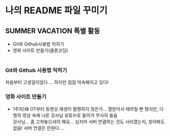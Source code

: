 # 나의 README 파일 꾸미기



## SUMMER VACATION 특별 활동
- Git와 Github사용법 익히기
- 영화 사이트 만들기(클론코딩)
<br><br>

### Git와 Github 사용법 익히기
처음부터 고생길이었다.... 하지만 점점 익숙해지고 있다!

### 영화 사이트 만들기
- 1주차)왜 OT부터 동영상 재생이 멀쩡하지 않은가... 열받아서 때려칠 뻔 했지만, 다행히 영상 속에 나온 강사님 유튜브로 들어가 무사히 들음 <br>
강사님... 좀 고쳐놓으셔야 해요... 심지어 서버 연결하는 것도 사라졌는지, 찾아봐도 없음! 서버 연결은 안된다....
